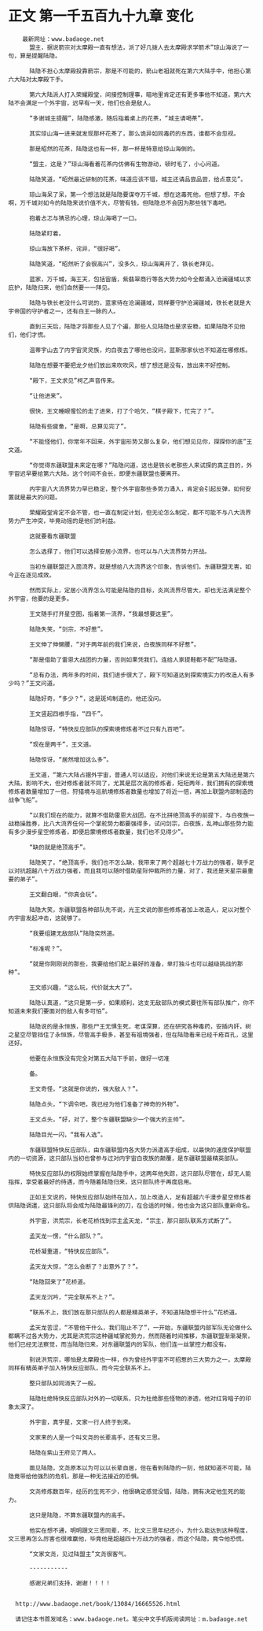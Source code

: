 # 正文 第一千五百九十九章 变化
        最新网址：www.badaoge.net
          盟主，据说箭宗对太摩殿一直有想法，派了好几拨人去太摩殿求学箭术”琼山海说了一句，算是提醒陆隐。
      
          陆隐不担心太摩殿投靠箭宗，那是不可能的，箭山老祖就死在第六大陆手中，他担心第六大陆对太摩殿下手。
      
          第六大陆派人打入荣耀殿堂，间接控制理事，暗地里肯定还有更多事他不知道，第六大陆不会满足一个外宇宙，迟早有一天，他们也会是敌人。
      
          “多谢城主提醒”，陆隐感激，随后指着桌上的花茶，“城主请喝茶”。
      
          其实琼山海一进来就发现那杯花茶了，那么诡异如同毒药的东西，谁都不会忽视。
      
          那是昭然的花茶，陆隐这也有一杯，那一杯是特意给琼山海倒的。
      
          “盟主，这是？”琼山海看着花茶内仿佛有生物游动，顿时毛了，小心问道。
      
          陆隐笑道，“昭然最近研制的花茶，味道应该不错，城主还请品尝品尝，给点意见”。
      
          琼山海呆了呆，第一个想法就是陆隐要谋夺万千城，想在这毒死他，但想了想，不会啊，万千城对如今的陆隐来说价值不大，尽管有钱，但陆隐总不会因为那些钱下毒吧。
      
          抱着忐忑与猜忌的心理，琼山海喝了一口。
      
          陆隐紧盯着。
      
          琼山海放下茶杯，诧异，“很好喝”。
      
          陆隐笑道，“昭然听了会很高兴”，没多久，琼山海离开了，铁长老拜见。
      
          蓝家，万千城，海王天，包括宙盾，紫翡翠商行等各大势力如今全都涌入沧澜疆域以求庇护，陆隐归来，他们自然要一一拜见。
      
          陆隐与铁长老没什么可说的，蓝家待在沧澜疆域，同样要守护沧澜疆域，铁长老就是大宇帝国的守护者之一，还有白王一脉的人。
      
          直到三天后，陆隐才将那些人见了个遍，那些人见陆隐也是求安稳，如果陆隐不见他们，他们才慌。
      
          温蒂宇山去了内宇宙灵灵族，灼白夜去了哪他也没问，蓝斯那家伙也不知道在哪修炼。
      
          陆隐在想要不要把龙夕他们放出来吹吹风，想了想还是没有，放出来不好控制。
      
          “殿下，王文求见”柯乙声音传来。
      
          “让他进来”。
      
          很快，王文睡眼惺忪的走了进来，打了个哈欠，“棋子殿下，忙完了？”。
      
          陆隐有些疲惫，“是啊，总算见完了”。
      
          “不能怪他们，你常年不回来，外宇宙形势又那么复杂，他们想见见你，探探你的底”王文道。
      
          “你觉得东疆联盟未来定在哪？”陆隐问道，这也是铁长老那些人来试探的真正目的，外宇宙迟早要给第六大陆，这个时间不会长，即便东疆联盟也要离开。
      
          内宇宙八大流界势力早已稳定，整个外宇宙那些多势力涌入，肯定会引起反弹，如何安置就是最大的问题。
      
          荣耀殿堂肯定不会不管，也一直在制定计划，但无论怎么制定，都不可能不与八大流界势力产生冲突，毕竟动摇的是他们的利益。
      
          这就要看东疆联盟
      
          怎么选择了，他们可以选择安居小流界，也可以与八大流界势力开战。
      
          当初东疆联盟迁入茴流界，就是想给八大流界这个印象，告诉他们，东疆联盟无害，如今正在逐见成效。
      
          然而实际上，定居小流界怎么可能是陆隐的目标，炎岚流界尽管大，却也无法满足整个外宇宙，他要的是更多。
      
          王文随手打开星空图，指着第一流界，“我最想要这里”。
      
          陆隐失笑，“剑宗，不好惹”。
      
          王文伸了伸懒腰，“对于两年前的我们来说，白夜族同样不好惹”。
      
          “那是借助了雷恩大战团的力量，否则如果凭我们，连给人家提鞋都不配”陆隐道。
      
          “总有办法，两年多的时间，我们进步很大了，殿下可知道达到探索境实力的改造人有多少吗？”王文问道。
      
          陆隐好奇，“多少？”，这是斑鸠制造的，他还没问。
      
          王文竖起四根手指，“四千”。
      
          陆隐惊讶，“特快反应部队的探索境修炼者不过只有九百吧”。
      
          “现在是两千”，王文道。
      
          陆隐惊讶，“居然增加这么多”。
      
          王文道，“第六大陆占据外宇宙，普通人可以适应，对他们来说无论是第五大陆还是第六大陆，影响不大，但对修炼者就不同了，尤其是层次高的修炼者，短短两年，我们拥有的探索境修炼者数量增加了一倍，狩猎境与巡航境修炼者数量也增加了将近一倍，再加上联盟内部制造的战争飞船”。
      
          “以我们现在的能力，就算不借助雷恩大战团，在不比拼绝顶高手的前提下，与白夜族一战稳操胜券，比八大流界任何一个掌舵势力都要强得多，试问剑宗，白夜族，乱神山那些势力能有多少漫步星空修炼者，即便启蒙境修炼者数量，我们也不见得少”。
      
          “缺的就是绝顶高手”。
      
          陆隐笑了，“绝顶高手，我们也不怎么缺，我带来了两个超越七十万战力的强者，联手足以对抗超越八十万战力强者，而且我可以随时借助星际仲裁所的力量，对了，我还是天星宗最重要的弟子”。
      
          王文翻白眼，“你真会玩”。
      
          陆隐大笑，东疆联盟各种部队先不说，光王文说的那些修炼者加上改造人，足以对整个内宇宙发起冲击，这就够了。
      
          “我要组建无敌部队”陆隐突然道。
      
          “标准呢？”。
      
          “就是你刚刚说的那些，我要给他们配上最好的准备，单打独斗也可以越级挑战的那种”。
      
          王文感兴趣，“这么玩，代价就太大了”。
      
          陆隐认真道，“这只是第一步，如果顺利，这支无敌部队的模式要往所有部队推广，你不知道未来我们要面对的敌人有多可怕”。
      
          陆隐说的是永恒族，那些尸王无惧生死，老谋深算，还在研究各种毒药，安插内奸，树之星空尽管挡住了永恒族，尽管高手极多，甚至有祖境强者，但在陆隐看来已经千疮百孔，这里还好。
      
          他要在永恒族没有完全对第五大陆下手前，做好一切准
      
          备。
      
          王文奇怪，“这就是你说的，强大敌人？”。
      
          陆隐点头，“下调令吧，我已经为他们准备了神奇的外物”。
      
          王文点头，“好，对了，整个东疆联盟缺少一个强大的主帅”。
      
          陆隐目光一闪，“我有人选”。
      
          东疆联盟特快反应部队，由东疆联盟内各大势力派遣高手组成，以最快的速度保护联盟内的一切资源，这只部队当初也曾参与过对内宇宙白夜族的颠覆，是东疆联盟最精英部队。
      
          特快反应部队的权限始终掌握在陆隐手中，这两年他失踪，这只部队尽管在，却无人能指挥，享受着最好的待遇，而今随着陆隐归来，这只部队终于再度启用。
      
          正如王文说的，特快反应部队始终在加人，加上改造人，足有超越六千漫步星空修炼者供陆隐调遣，这只部队将会成为陆隐最锋利的刀，在合适的时候，他也会为这只部队重新命名。
      
          外宇宙，洪荒宗，长老花桥找到宗主孟天龙，“宗主，那只部队联系方式断了”。
      
          孟天龙一愣，“什么部队？”。
      
          花桥凝重道，“特快反应部队”。
      
          孟天龙大惊，“怎么会断了？出意外了？”。
      
          “陆隐回来了”花桥道。
      
          孟天龙沉吟，“完全联系不上？”。
      
          “联系不上，我们放在那只部队的人都是精英弟子，不知道陆隐想干什么”花桥道。
      
          孟天龙苦涩，“不管他干什么，我们阻止不了”，一开始，东疆联盟内部军队无论做什么都瞒不过各大势力，尤其是洪荒宗这种疆域掌舵势力，然而随着时间推移，东疆联盟渐渐凝聚，他们已经无法察觉，而当陆隐归来，对东疆联盟内的军队，他们连一丝掌控力都没有。
      
          别说洪荒宗，哪怕是太摩殿也一样，作为曾经外宇宙不可招惹的三大势力之一，太摩殿同样有精英弟子加入特快反应部队，而今完全联系不上。
      
          整只部队如同消失了一般。
      
          陆隐杜绝特快反应部队对外的一切联系，只为杜绝那些怪物的渗透，他对红背暗子的印象太深了。
      
          外宇宙，真宇星，文家一行人终于到来。
      
          文家来的人是一个叫文尧的长辈高手，还有文三思。
      
          陆隐在紫山王府见了两人。
      
          面见陆隐，文尧原本以为可以以长辈自居，但在看到陆隐的一刻，他就知道不可能，陆隐竟带给他强烈的危机，那是一种无法接近的恐惧。
      
          文尧修炼数百年，经历的生死不少，他很确定感觉没错，陆隐，拥有决定他生死的能力。
      
          这只是陆隐，不算东疆联盟内的高手。
      
          他实在想不通，明明跟文三思同辈，不，比文三思年纪还小，为什么能达到这种程度，文三思再怎么厉害也很难赢他，毕竟他是超越四十万战力的强者，而这个陆隐，竟令他恐慌。
      
          “文家文尧，见过陆盟主”文尧很客气。
      
          -----------
      
          感谢兄弟们支持，谢谢！！！！
      
      
      http://www.badaoge.net/book/13084/16665526.html
      
      请记住本书首发域名：www.badaoge.net。笔尖中文手机版阅读网址：m.badaoge.net